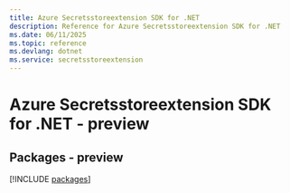 ```yaml
---
title: Azure Secretsstoreextension SDK for .NET
description: Reference for Azure Secretsstoreextension SDK for .NET
ms.date: 06/11/2025
ms.topic: reference
ms.devlang: dotnet
ms.service: secretsstoreextension
---
```

# Azure Secretsstoreextension SDK for .NET - preview
## Packages - preview
[!INCLUDE [packages](secretsstoreextension-index.md)]